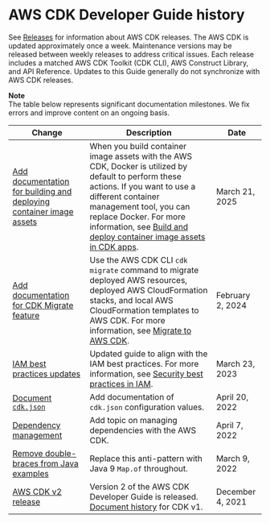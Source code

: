 # AWS CDK Developer Guide history<a name="doc-history"></a>

See [Releases](https://github.com/awslabs/aws-cdk/releases) for information about AWS CDK releases\. The AWS CDK is updated approximately once a week\. Maintenance versions may be released between weekly releases to address critical issues\. Each release includes a matched AWS CDK Toolkit \(CDK CLI\), AWS Construct Library, and API Reference\. Updates to this Guide generally do not synchronize with AWS CDK releases\.

**Note**  
The table below represents significant documentation milestones\. We fix errors and improve content on an ongoing basis\.

| Change | Description | Date | 
| --- |--- |--- |
| [Add documentation for building and deploying container image assets](#doc-history) | When you build container image assets with the AWS CDK, Docker is utilized by default to perform these actions\. If you want to use a different container management tool, you can replace Docker\. For more information, see [Build and deploy container image assets in CDK apps](https://docs.aws.amazon.com/cdk/v2/guide/build-containers.html)\. | March 21, 2025 | 
| [Add documentation for CDK Migrate feature](#doc-history) | Use the AWS CDK CLI `cdk migrate` command to migrate deployed AWS resources, deployed AWS CloudFormation stacks, and local AWS CloudFormation templates to AWS CDK\. For more information, see [Migrate to AWS CDK](https://docs.aws.amazon.com/cdk/v2/guide/migrate.html)\.  | February 2, 2024 | 
| [IAM best practices updates](#doc-history) | Updated guide to align with the IAM best practices\. For more information, see [Security best practices in IAM](https://docs.aws.amazon.com/IAM/latest/UserGuide/best-practices.html)\. | March 23, 2023 | 
| [Document `cdk.json`](#doc-history) | Add documentation of `cdk.json` configuration values\. | April 20, 2022 | 
| [Dependency management](#doc-history) | Add topic on managing dependencies with the AWS CDK\. | April 7, 2022 | 
| [Remove double\-braces from Java examples](#doc-history) | Replace this anti\-pattern with Java 9 `Map.of` throughout\. | March 9, 2022 | 
| [AWS CDK v2 release](#doc-history) | Version 2 of the AWS CDK Developer Guide is released\. [Document history](../../v1/guide/doc-history.html) for CDK v1\. | December 4, 2021 | 